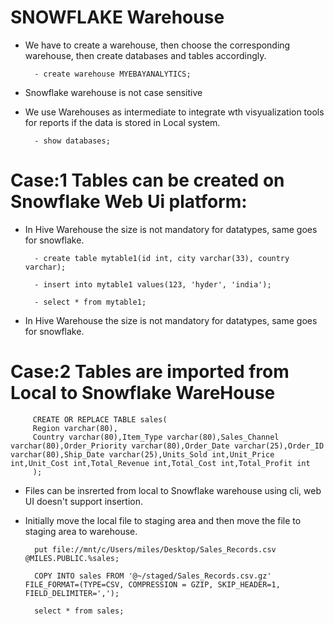 # SNOWFLAKE Warehouse 

- We have to create a warehouse, then choose the corresponding warehouse, then create databases and tables accordingly.

        - create warehouse MYEBAYANALYTICS;

- Snowflake warehouse is not case sensitive
- We use Warehouses as intermediate to integrate wth visyualization tools for reports if the data is stored in Local system.

        - show databases;

# Case:1 Tables can be created on Snowflake Web Ui platform:

- In Hive Warehouse the size is not mandatory for datatypes, same goes for snowflake.
        
        - create table mytable1(id int, city varchar(33), country varchar);

        - insert into mytable1 values(123, 'hyder', 'india');

        - select * from mytable1;


- In Hive Warehouse the size is not mandatory for datatypes, same goes for snowflake.

# Case:2 Tables are imported from Local to Snowflake WareHouse

         CREATE OR REPLACE TABLE sales(
         Region varchar(80),
         Country varchar(80),Item_Type varchar(80),Sales_Channel varchar(80),Order_Priority varchar(80),Order_Date varchar(25),Order_ID varchar(80),Ship_Date varchar(25),Units_Sold int,Unit_Price int,Unit_Cost int,Total_Revenue int,Total_Cost int,Total_Profit int
         );
        
- Files can be insrerted from local to Snowflake warehouse using cli, web UI doesn't support insertion. 
- Initially move the local file to staging area and then move the file to staging area to warehouse.
        
        put file://mnt/c/Users/miles/Desktop/Sales_Records.csv @MILES.PUBLIC.%sales;
        
        COPY INTO sales FROM '@~/staged/Sales_Records.csv.gz' FILE_FORMAT=(TYPE=CSV, COMPRESSION = GZIP, SKIP_HEADER=1, FIELD_DELIMITER=',');

        select * from sales;
